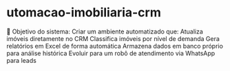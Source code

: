 # utomacao-imobiliaria-crm
📌 Objetivo do sistema: Criar um ambiente automatizado que:  Atualiza imóveis diretamente no CRM  Classifica imóveis por nível de demanda  Gera relatórios em Excel de forma automática  Armazena dados em banco próprio para análise histórica  Evoluir para um robô de atendimento via WhatsApp para leads
